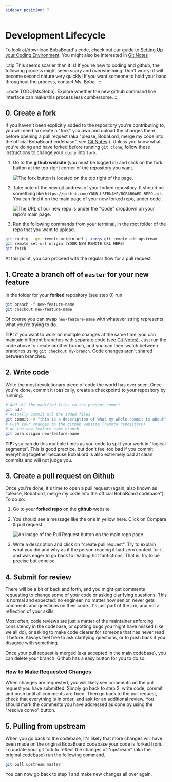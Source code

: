 ```yaml
---
sidebar_position: 7
---
```


# Development Lifecycle

To look at/download BobaBoard's code, check out our guide to [Setting Up your Coding Environment](/docs/engineering/start-developing/before-you-start.md).
You might also be interested in [Git Notes](/docs/engineering/legacy-pages/git-notes)

:::tip This seems scarier than it is!
If you're new to coding and github, the following process might seem scary and overwhelming. Don't worry: it will become second nature very quickly! If you want someone to hold your hand throughout the process, contact Ms. Boba.
:::

:::note
TODO[Ms.Boba]: Explore whether the new github command line interface can make this process less cumbersome.
:::

## 0. Create a fork

If you haven't been explicitly added to the repository you're contributing to, you will need to create a "fork" you own and upload the changes there before opening a pull request (aka "please, BobaLord, merge my code into the official BobaBoard codebase", see [Git Notes](/docs/engineering/legacy-pages/git-notes) ). Unless you know what you're doing and have forked before running `git clone`, follow these instructions to change your `clone` into `fork`.

1. Go to the **github website** (you must be logged in) and click on the fork button at the top-right corner of the repository you want.

   ![The fork button is located on the top right of the page.](/img/legacy/devenv1.png)

2. Take note of the new git address of your forked repository. It should be something like `https://github.com/YOUR-USERNAME/BOBABOARD-REPO.git`. You can find it on the main page of your new forked repo, under code.

   ![The URL of our new repo is under the "Code" dropdown on your repo's main page.](/img/legacy/devenv2.png)

3. Run the following commands from your terminal, in the root folder of the repo that you want to upload.

```bash
git config --get remote.origin.url | xargs git remote add upstream
git remote set-url origin [YOUR NEW REMOTE URL HERE]
git fetch
```

At this point, you can proceed with the regular flow for a pull request.

## 1. Create a branch off of `master` for your new feature

In the folder for your **forked** repository (see step 0) run

```bash
git branch -f new-feature-name
git checkout new-feature-name
```

Of course you can swap `new-feature-name` with whatever string represents what you're trying to do.

**TIP:** if you want to work on multiple changes at the same time, you can maintain different branches with separate code (see [Git Notes](/docs/engineering/legacy-pages/git-notes)). Just run the code above to create another branch, and you can then switch between branches using `git checkout my-branch`. Code changes aren't shared between branches.

## 2. Write code

Write the most revolutionary piece of code the world has ever seen. Once you're done, commit it (basically, create a checkpoint) to your repository by running:

```bash
# Add all the modified files to the present commit
git add .
# Actually commit all the added files
git commit -m "this is a description of what my whole commit is about"
# Push your changes to the github website (remote repository)
# on the new-feature-name branch
git push origin new-feature-name
```

**TIP:** you can do this multiple times as you code to split your work in "logical segments". This is good practice, but don't feel too bad if you commit everything together because BobaLord is also extremely bad at clean commits and will not judge you.

## 3. Create a pull request on Github

Once you're done, it's time to open a pull request (again, also known as "please, BobaLord, merge my code into the official BobaBoard codebase"). To do so:

1. Go to your **forked repo** on the **github** website
2. You should see a message like the one in yellow here. Click on Compare & pull request.

   ![An image of the Pull Request button on the main repo page.](/img/legacy/devenv3.png)

3. Write a description and click on "create pull request". Try to explain what you did and why as if the person reading it had zero context for it and was eager to go back to reading hot fanfictions. That is, try to be precise but concise.

## 4. Submit for review

There will be a bit of back and forth, and you might get comments requesting to change some of your code or asking clarifying questions. This is normal and expected: no engineer, no matter how senior, never gets comments and questions on their code. It's just part of the job, and not a reflection of your skills.

Most often, code reviews are just a matter of the maintainer enforcing consistency in the codebase, or spotting bugs you might have missed (like we all do), or asking to make code clearer for someone that has never read it before. Always feel free to ask clarifying questions, or to push back if you disagree with something.

Once your pull request is merged (aka accepted in the main codebase), you can delete your branch. Github has a easy button for you to do so.

### How to Make Requested Changes

When changes are requested, you will likely see comments on the pull request you have submitted. Simply go back to step 2, write code, commit and push until all comments are fixed. Then go back to the pull request, check that everything is in order, and ask for an additional review. You should mark the comments you have addressed as done by using the "resolve convo" button.

## 5. Pulling from upstream

When you go back to the codebase, it's likely that more changes will have been made on the original BobaBoard codebase your code is forked from. To update your git fork to reflect the changes of "upstream" (aka the original codebase) run the following command.

```bash
git pull upstream master
```

You can now go back to step 1 and make new changes all over again.
